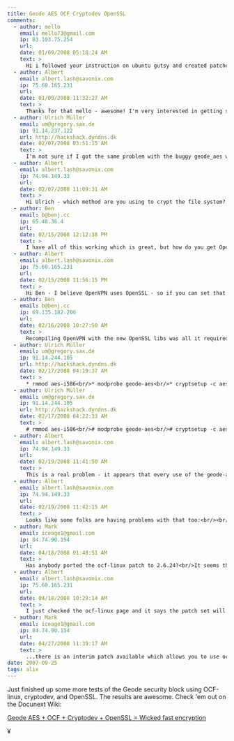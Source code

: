 ```yaml
---
title: Geode AES OCF Cryptodev OpenSSL
comments:
  - author: mello
    email: mello73@gmail.com
    ip: 83.103.75.254
    url:
    date: 01/09/2008 05:18:24 AM
    text: >
      Hi i followed your instruction on ubuntu gutsy and created patched deb for:<br/>libssl0.9.8_0.9.8e-5ubuntu3.1_i386.deb<br/>linux-image-2.6.22-14-generic_2.6.22-14.46_i386.deb<br/>openssh-client_4.6p1-5build1_i386.deb<br/>openssh-server_4.6p1-5build1_i386.deb<br/><br/>with openssl all was fine but with ssh under heavy traffic i got "CORRUPTED MAC", too. (all was fine, but slow, if i removed geode_aes module)<br/>Googling around i found another person with the same problem (on different crypto hardware), and the problem was driver of crypto device not waiting when busy.<br/>So i searched on crypto list and found many submitted patch to geode_aes module, one in particular was interesting:<br/><a href="http://www.mail-archive.com/linux-crypto@vger.kernel.org/msg01214.html" rel="nofollow">http://www.mail-archive.com/linux-crypto@vger.kernel.org/msg01214.html</a><br/><br/>So i downloaded last source from git (be careful that you need the new aes.h under include/crypto/) and recompiled geode_aes (and geode_rng too).<br/>Now ALL WORKS!!!!
  - author: Albert
    email: albert.lash@savonix.com
    ip: 75.69.165.231
    url:
    date: 01/09/2008 11:32:27 AM
    text: >
      Thanks for that mello - awesome! I'm very interested in getting ssh to work without that corrupted mac issue. I wrote into the list about it but the maintainer was about to go on vacation... glad to hear its been resolved.
  - author: Ulrich Müller
    email: um@gregory.sax.de
    ip: 91.14.237.122
    url: http://hackshack.dyndns.dk
    date: 02/07/2008 03:51:15 AM
    text: >
      I'm not sure if I got the same problem with the buggy geode_aes while crypting the harddrive. Using geode_aes the filesystem gets crippled. I'm using Ubuntu 7.10. server on an alix1c board. May be I will give the patches a chance ...
  - author: Albert
    email: albert.lash@savonix.com
    ip: 74.94.149.33
    url:
    date: 02/07/2008 11:09:31 AM
    text: >
      Hi Ulrich - which method are you using to crypt the file system? Luks? dm-crypt? I just setup an encrypted home for the first time with a Via C7, so I'll try out my ALIXC1 board and see if I have the same results as you.
  - author: Ben
    email: b@benj.cc
    ip: 65.48.36.4
    url:
    date: 02/15/2008 12:12:38 PM
    text: >
      I have all of this working which is great, but how do you get OpenVPN to utilize cryptodev?
  - author: Albert
    email: albert.lash@savonix.com
    ip: 75.69.165.231
    url:
    date: 02/15/2008 11:56:15 PM
    text: >
      Hi Ben - I believe OpenVPN uses OpenSSL - so if you can set that up to use cryptodev, openvpn should do the same. Are you using a C7?
  - author: Ben
    email: b@benj.cc
    ip: 69.135.182.206
    url:
    date: 02/16/2008 10:27:50 AM
    text: >
      Recompiling OpenVPN with the new OpenSSL libs was all it required to get it to show up in OpenVPN's supported engines - however i'm seeing "cryptosoft: setkey failed -22 (crt_flags=0x200000)" when testing OpenVPN (when using aes-128), and i noticed the message also appears when doing the openssl test despite the noticeable speed increase during the test.  the difference is that OpenVPN temporarily locks the machine when that string appears in dmesg.
  - author: Ulrich Müller
    email: um@gregory.sax.de
    ip: 91.14.244.105
    url: http://hackshack.dyndns.dk
    date: 02/17/2008 04:19:37 AM
    text: >
      * rmmod aes-i586<br/>* modprobe geode-aes<br/>* cryptsetup -c aes -s 128 -h sha256 luksFormat /dev/hda6<br/>* cryptsetup luksOpen /dev/hda6 cryptohome  -- I'm using luks<br/>* mkfs.ext3 /dev/mapper/cryptohome<br/>* mount /dev/mapper/cryptohome /home<br/>   Sometimes problemes already started here! Superblocks werde damaged right after the fs was created.<br/>* If I could mount, copying some larger files definitivly killed the fs.<br/><br/>I'm using Ubuntu 7.10
  - author: Ulrich Müller
    email: um@gregory.sax.de
    ip: 91.14.244.105
    url: http://hackshack.dyndns.dk
    date: 02/17/2008 04:22:33 AM
    text: >
      # rmmod aes-i586<br/># modprobe geode-aes<br/># cryptsetup -c aes -s 128 -h sha256 luksFormat /dev/hda6<br/># cryptsetup luksOpen /dev/hda6 cryptohome<br/># mkfs.ext3 /dev/mapper/cryptohome<br/># mount /dev/mapper/cryptohome /home<br/><br/>Sometimes even mounting right after the mkfs didn't work because of a corrupted superblock. Copying several larger files kill the fs anyway.
  - author: Albert
    email: albert.lash@savonix.com
    ip: 74.94.149.33
    url:
    date: 02/19/2008 11:41:50 AM
    text: >
      This is a real problem - it appears that every use of the geode-aes module results in problems. Its very hard to say where the problem lies, but my gut is pointing me towards OpenBSD so that I can try out their driver. I just pasted the man page here:<br/><br/><a href="http://www.docunext.com/wiki/Geode_LX_AES_Security_Block" rel="nofollow">http://www.docunext.com/wiki/Geode_LX_AES_Security_Block</a>
  - author: Albert
    email: albert.lash@savonix.com
    ip: 74.94.149.33
    url:
    date: 02/19/2008 11:42:15 AM
    text: >
      Looks like some folks are having problems with that too:<br/><br/><a href="http://kerneltrap.org/mailarchive/openbsd-misc/2007/11/10/402146" rel="nofollow">http://kerneltrap.org/mailarchive/openbsd-misc/2007/11/10/402146</a>
  - author: Mark
    email: iceage1@gmail.com
    ip: 84.74.90.154
    url:
    date: 04/18/2008 01:48:51 AM
    text: >
      Has anybody ported the ocf-linux patch to 2.6.24?<br/>It seems that there has been some recent refactoring work<br/>done in the scratchlist area (sg_page)
  - author: Albert
    email: albert.lash@savonix.com
    ip: 75.69.165.231
    url:
    date: 04/18/2008 10:29:14 AM
    text: >
      I just checked the ocf-linux page and it says the patch set will work with most 2.4 and 2.6 kernels up to and include 2.4.34 and 2.6.23. Unless the website needs to be updated, looks like it hasn't happened yet.
  - author: Mark
    email: iceage1@gmail.com
    ip: 84.74.90.154
    url:
    date: 04/27/2008 11:39:17 AM
    text: >
      ...there is an interim patch available which allows you to use ocf-linux on more recent kernels. Check the ocf-linux mailing list.
date: 2007-09-25
tags: alix
---
```

Just finished up some more tests of the Geode security block using OCF-linux, cryptodev, and OpenSSL. The results are awesome. Check 'em out on the Docunext Wiki:

<a href="http://www.docunext.com/wiki/My_Notes_on_Patching_2.6.22_with_OCF#The_Results">Geode AES + OCF + Cryptodev + OpenSSL = Wicked fast encryption</a>

¥

